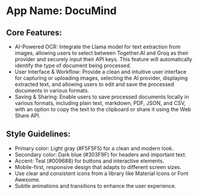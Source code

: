# **App Name**: DocuMind

## Core Features:

- AI-Powered OCR: Integrate the Llama model for text extraction from images, allowing users to select between Together.AI and Groq as their provider and securely input their API keys. This feature will automatically identify the type of document being processed.
- User Interface & Workflow: Provide a clean and intuitive user interface for capturing or uploading images, selecting the AI provider, displaying extracted text, and allowing users to edit and save the processed documents in various formats.
- Saving & Sharing: Enable users to save processed documents locally in various formats, including plain text, markdown, PDF, JSON, and CSV, with an option to copy the text to the clipboard or share it using the Web Share API.

## Style Guidelines:

- Primary color: Light gray (#F5F5F5) for a clean and modern look.
- Secondary color: Dark blue (#303F9F) for headers and important text.
- Accent: Teal (#009688) for buttons and interactive elements.
- Mobile-first, responsive design that adapts to different screen sizes.
- Use clear and consistent icons from a library like Material Icons or Font Awesome.
- Subtle animations and transitions to enhance the user experience.
